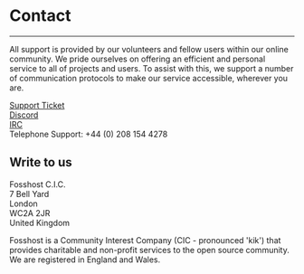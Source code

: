 # Contact
---

All support is provided by our volunteers and fellow users within our online community. We pride ourselves on offering an efficient and personal service to all of projects and users. To assist with this, we support a number of communication protocols to make our service accessible, wherever you are.

[Support Ticket](https://support.fossho.st)     
[Discord](https://discord.gg/8MfNdGK)   
[IRC](https://web.libera.chat/#fosshost)      
Telephone Support: +44 (0) 208 154 4278


## Write to us

Fosshost C.I.C.  
7 Bell Yard  
London  
WC2A 2JR  
United Kingdom  

Fosshost is a Community Interest Company (CIC - pronounced 'kik') that provides charitable and non-profit services to the open source community. We are registered in England and Wales.
